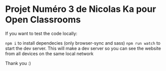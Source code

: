 # Projet Numéro 3 de Nicolas Ka pour Open Classrooms

If you want to test the code locally:

`npm i` to install dependecies (only browser-sync and sass)
`npm run watch` to start the dev server. This will make a dev server so you can see the website from all devices on the same local network

Thank you :)
